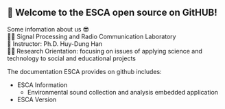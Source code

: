 ## 🤗 Welcome to the **ESCA** open source on GitHUB!  
Some infomation about us 😎  
🙋‍♀️ Signal Processing and Radio Communication Laboratory  
🧙 Instructor: Ph.D. Huy-Dung Han  
👩‍💻 Research Orientation: focusing on issues of applying science and technology to social and educational projects  

The documentation ESCA provides on github includes:
* ESCA Information
  * Environmental sound collection and analysis embedded application
* ESCA Version
  

